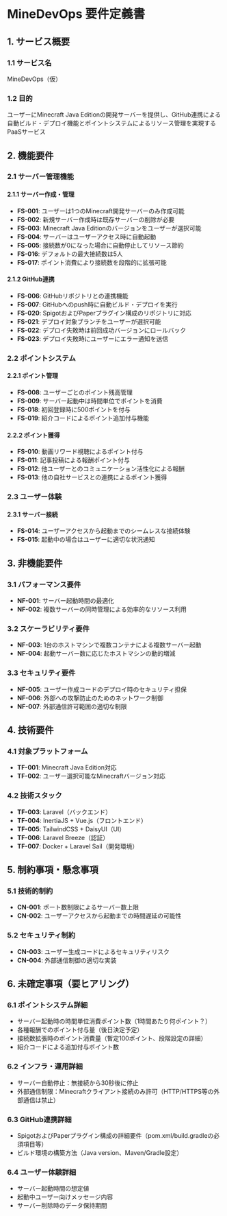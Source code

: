# MineDevOps 要件定義書

## 1. サービス概要

### 1.1 サービス名
MineDevOps（仮）

### 1.2 目的
ユーザーにMinecraft Java Editionの開発サーバーを提供し、GitHub連携による自動ビルド・デプロイ機能とポイントシステムによるリソース管理を実現するPaaSサービス

## 2. 機能要件

### 2.1 サーバー管理機能

#### 2.1.1 サーバー作成・管理
- **FS-001**: ユーザーは1つのMinecraft開発サーバーのみ作成可能
- **FS-002**: 新規サーバー作成時は既存サーバーの削除が必要
- **FS-003**: Minecraft Java Editionのバージョンをユーザーが選択可能
- **FS-004**: サーバーはユーザーアクセス時に自動起動
- **FS-005**: 接続数が0になった場合に自動停止してリソース節約
- **FS-016**: デフォルトの最大接続数は5人
- **FS-017**: ポイント消費により接続数を段階的に拡張可能

#### 2.1.2 GitHub連携
- **FS-006**: GitHubリポジトリとの連携機能
- **FS-007**: GitHubへのpush時に自動ビルド・デプロイを実行
- **FS-020**: SpigotおよびPaperプラグイン構成のリポジトリに対応
- **FS-021**: デプロイ対象ブランチをユーザーが選択可能
- **FS-022**: デプロイ失敗時は前回成功バージョンにロールバック
- **FS-023**: デプロイ失敗時にユーザーにエラー通知を送信

### 2.2 ポイントシステム

#### 2.2.1 ポイント管理
- **FS-008**: ユーザーごとのポイント残高管理
- **FS-009**: サーバー起動中は時間単位でポイントを消費
- **FS-018**: 初回登録時に500ポイントを付与
- **FS-019**: 紹介コードによるポイント追加付与機能

#### 2.2.2 ポイント獲得
- **FS-010**: 動画リワード視聴によるポイント付与
- **FS-011**: 記事投稿による報酬ポイント付与
- **FS-012**: 他ユーザーとのコミュニケーション活性化による報酬
- **FS-013**: 他の自社サービスとの連携によるポイント獲得

### 2.3 ユーザー体験

#### 2.3.1 サーバー接続
- **FS-014**: ユーザーアクセスから起動までのシームレスな接続体験
- **FS-015**: 起動中の場合はユーザーに適切な状況通知

## 3. 非機能要件

### 3.1 パフォーマンス要件
- **NF-001**: サーバー起動時間の最適化
- **NF-002**: 複数サーバーの同時管理による効率的なリソース利用

### 3.2 スケーラビリティ要件
- **NF-003**: 1台のホストマシンで複数コンテナによる複数サーバー起動
- **NF-004**: 起動サーバー数に応じたホストマシンの動的増減

### 3.3 セキュリティ要件
- **NF-005**: ユーザー作成コードのデプロイ時のセキュリティ担保
- **NF-006**: 外部への攻撃防止のためのネットワーク制御
- **NF-007**: 外部通信許可範囲の適切な制限

## 4. 技術要件

### 4.1 対象プラットフォーム
- **TF-001**: Minecraft Java Edition対応
- **TF-002**: ユーザー選択可能なMinecraftバージョン対応

### 4.2 技術スタック
- **TF-003**: Laravel（バックエンド）
- **TF-004**: InertiaJS + Vue.js（フロントエンド）
- **TF-005**: TailwindCSS + DaisyUI（UI）
- **TF-006**: Laravel Breeze（認証）
- **TF-007**: Docker + Laravel Sail（開発環境）

## 5. 制約事項・懸念事項

### 5.1 技術的制約
- **CN-001**: ポート数制限によるサーバー数上限
- **CN-002**: ユーザーアクセスから起動までの時間遅延の可能性

### 5.2 セキュリティ制約
- **CN-003**: ユーザー生成コードによるセキュリティリスク
- **CN-004**: 外部通信制御の適切な実装

## 6. 未確定事項（要ヒアリング）

### 6.1 ポイントシステム詳細
- サーバー起動時の時間単位消費ポイント数（1時間あたり何ポイント？）
- 各種報酬でのポイント付与量（後日決定予定）
- 接続数拡張時のポイント消費量（暫定100ポイント、段階設定の詳細）
- 紹介コードによる追加付与ポイント数

### 6.2 インフラ・運用詳細
- サーバー自動停止：無接続から30秒後に停止
- 外部通信制限：Minecraftクライアント接続のみ許可（HTTP/HTTPS等の外部通信は禁止）

### 6.3 GitHub連携詳細
- SpigotおよびPaperプラグイン構成の詳細要件（pom.xml/build.gradleの必須項目等）
- ビルド環境の構築方法（Java version、Maven/Gradle設定）

### 6.4 ユーザー体験詳細
- サーバー起動時間の想定値
- 起動中ユーザー向けメッセージ内容
- サーバー削除時のデータ保持期間